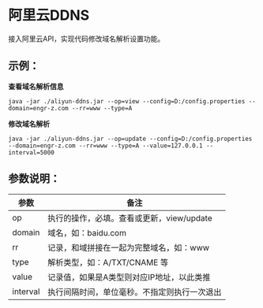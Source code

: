阿里云DDNS
==================

接入阿里云API，实现代码修改域名解析设置功能。

## 示例：

**查看域名解析信息**

```code
java -jar ./aliyun-ddns.jar --op=view --config=D:/config.properties --domain=engr-z.com --rr=www --type=A
```

**修改域名解析**

```code
java -jar ./aliyun-ddns.jar --op=update --config=D:/config.properties --domain=engr-z.com --rr=www --type=A --value=127.0.0.1 --interval=5000
```

## 参数说明：

| 参数      | 备注         |
| --------------- | ---------------- |
| op | 执行的操作，必填。查看或更新，view/update |
| domain | 域名，如：baidu.com |
| rr | 记录，和域拼接在一起为完整域名，如：www |
| type | 解析类型，如：A/TXT/CNAME 等 |
| value | 记录值，如果是A类型则对应IP地址，以此类推 |
| interval | 执行间隔时间，单位毫秒。不指定则执行一次退出 |

